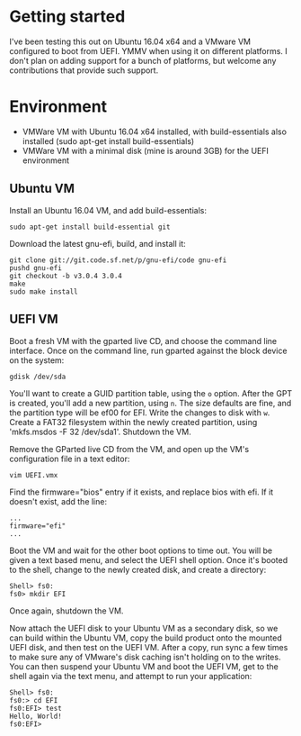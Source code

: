 Getting started
=====
I've been testing this out on Ubuntu 16.04 x64 and a VMware VM configured to 
boot from UEFI. YMMV when using it on different platforms. I don't plan on 
adding support for a bunch of platforms, but welcome any contributions that
provide such support.

Environment
=====
* VMWare VM with Ubuntu 16.04 x64 installed, with build-essentials also
 installed (sudo apt-get install build-essentials)
* VMWare VM with a minimal disk (mine is around 3GB) for the UEFI environment

Ubuntu VM
-----
Install an Ubuntu 16.04 VM, and add build-essentials:
```
sudo apt-get install build-essential git
```
Download the latest gnu-efi, build, and install it:
```
git clone git://git.code.sf.net/p/gnu-efi/code gnu-efi
pushd gnu-efi
git checkout -b v3.0.4 3.0.4
make
sudo make install
```

UEFI VM
-----
Boot a fresh VM with the gparted live CD, and choose the command line
interface. Once on the command line, run gparted against the block device
on the system:
```
gdisk /dev/sda
```
You'll want to create a GUID partition table, using the `o` option. After the
GPT is created, you'll add a new partition, using `n`. The size defaults are
fine, and the partition type will be ef00 for EFI. Write the changes to disk
with `w`. Create a FAT32 filesystem within the newly created partition, using
'mkfs.msdos -F 32 /dev/sda1'. Shutdown the VM.

Remove the GParted live CD from the VM, and open up the VM's configuration
file in a text editor:
```
vim UEFI.vmx
```
Find the firmware="bios" entry if it exists, and replace bios with efi. If it
doesn't exist, add the line:
```
...
firmware="efi"
...
```
Boot the VM and wait for the other boot options to time out. You will be given
a text based menu, and select the UEFI shell option. Once it's booted to the
shell, change to the newly created disk, and create a directory:
```
Shell> fs0:
fs0> mkdir EFI
```
Once again, shutdown the VM.

Now attach the UEFI disk to your Ubuntu VM as a secondary disk, so we can build
within the Ubuntu VM, copy the build product onto the mounted UEFI disk, and
then test on the UEFI VM. After a copy, run sync a few times to make sure any
of VMware's disk caching isn't holding on to the writes. You can then suspend
your Ubuntu VM and boot the UEFI VM, get to the shell again via the text menu,
and attempt to run your application:
```
Shell> fs0:
fs0:> cd EFI
fs0:EFI> test
Hello, World!
fs0:EFI>
```
